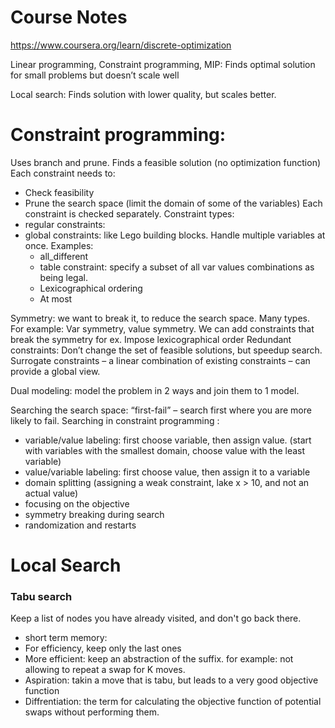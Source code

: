 # Course Notes 
https://www.coursera.org/learn/discrete-optimization

Linear programming, Constraint programming, MIP: Finds optimal solution for small problems but doesn’t scale well

Local search: Finds solution with lower quality, but scales better.



# Constraint programming: 
Uses branch and prune. Finds a feasible solution (no optimization function)
Each constraint needs to:
* Check feasibility
* Prune the search space (limit the domain of some of the variables) 
Each constraint is checked separately. 
Constraint types:
* regular constraints: 
* global constraints: like Lego building blocks. Handle multiple variables at once. Examples:
	* all_different
	* table constraint: specify a subset of all var values combinations as being legal.
	* Lexicographical ordering
	* At most

Symmetry: we want to break it, to reduce the search space.
Many types. For example: Var symmetry, value symmetry.
We can add constraints that break the symmetry for ex. Impose lexicographical order 
Redundant constraints: Don’t change the set of feasible solutions, but speedup search. Surrogate constraints – a linear combination of existing constraints – can provide a global view. 

Dual modeling: model the problem in 2 ways and join them to 1 model.

Searching the search space: “first-fail” – search first where you are more likely to fail.
Searching in constraint programming :
*	variable/value labeling: first choose variable, then assign value. (start with variables with the smallest domain, choose value with the least variable)
*	value/variable labeling: first choose value, then assign it to a variable
*	domain splitting (assigning a weak constraint, lake x > 10, and not an actual value)
*	focusing on the objective 
*	symmetry breaking during search 
*	randomization and restarts

# Local Search
### Tabu search
Keep a list of nodes you have already visited, and don't go back there.
*  short term memory:
  * For efficiency, keep only the last ones 
  * More efficient: keep an abstraction of the suffix. for example: not allowing to repeat a swap for K moves.
* Aspiration: takin a move that is tabu, but leads to a very good objective function
* Diffrentiation: the term for calculating the objective function of potential swaps without performing them.

